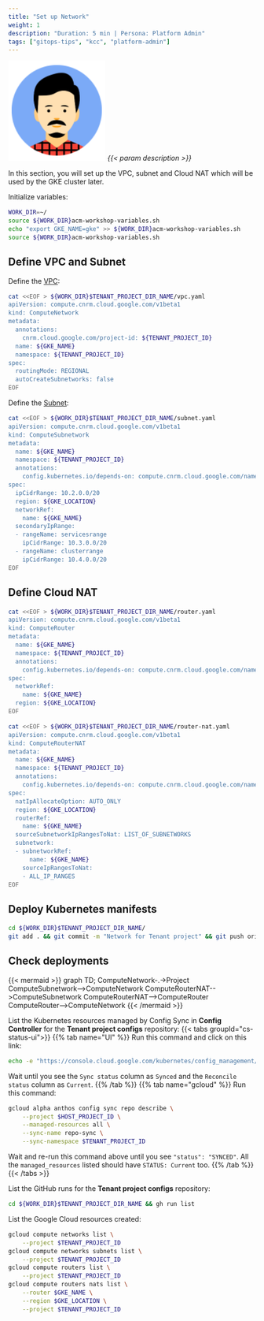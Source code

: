 ```yaml
---
title: "Set up Network"
weight: 1
description: "Duration: 5 min | Persona: Platform Admin"
tags: ["gitops-tips", "kcc", "platform-admin"]
---
```

![Platform Admin](https://github.com/mathieu-benoit/my-images/raw/main/acm-workshop/platform-admin.png)
_{{< param description >}}_

In this section, you will set up the VPC, subnet and Cloud NAT which will be used by the GKE cluster later.

Initialize variables:
```Bash
WORK_DIR=~/
source ${WORK_DIR}acm-workshop-variables.sh
echo "export GKE_NAME=gke" >> ${WORK_DIR}acm-workshop-variables.sh
source ${WORK_DIR}acm-workshop-variables.sh
```

## Define VPC and Subnet

Define the [VPC](https://cloud.google.com/config-connector/docs/reference/resource-docs/compute/computenetwork):
```Bash
cat <<EOF > ${WORK_DIR}$TENANT_PROJECT_DIR_NAME/vpc.yaml
apiVersion: compute.cnrm.cloud.google.com/v1beta1
kind: ComputeNetwork
metadata:
  annotations:
    cnrm.cloud.google.com/project-id: ${TENANT_PROJECT_ID}
  name: ${GKE_NAME}
  namespace: ${TENANT_PROJECT_ID}
spec:
  routingMode: REGIONAL
  autoCreateSubnetworks: false
EOF
```

Define the [Subnet](https://cloud.google.com/config-connector/docs/reference/resource-docs/compute/computesubnetwork):
```Bash
cat <<EOF > ${WORK_DIR}$TENANT_PROJECT_DIR_NAME/subnet.yaml
apiVersion: compute.cnrm.cloud.google.com/v1beta1
kind: ComputeSubnetwork
metadata:
  name: ${GKE_NAME}
  namespace: ${TENANT_PROJECT_ID}
  annotations:
    config.kubernetes.io/depends-on: compute.cnrm.cloud.google.com/namespaces/${TENANT_PROJECT_ID}/ComputeNetwork/${GKE_NAME}
spec:
  ipCidrRange: 10.2.0.0/20
  region: ${GKE_LOCATION}
  networkRef:
    name: ${GKE_NAME}
  secondaryIpRange:
  - rangeName: servicesrange
    ipCidrRange: 10.3.0.0/20
  - rangeName: clusterrange
    ipCidrRange: 10.4.0.0/20
EOF
```

## Define Cloud NAT

```Bash
cat <<EOF > ${WORK_DIR}$TENANT_PROJECT_DIR_NAME/router.yaml
apiVersion: compute.cnrm.cloud.google.com/v1beta1
kind: ComputeRouter
metadata:
  name: ${GKE_NAME}
  namespace: ${TENANT_PROJECT_ID}
  annotations:
    config.kubernetes.io/depends-on: compute.cnrm.cloud.google.com/namespaces/${TENANT_PROJECT_ID}/ComputeNetwork/${GKE_NAME}
spec:
  networkRef:
    name: ${GKE_NAME}
  region: ${GKE_LOCATION}
EOF
```

```Bash
cat <<EOF > ${WORK_DIR}$TENANT_PROJECT_DIR_NAME/router-nat.yaml
apiVersion: compute.cnrm.cloud.google.com/v1beta1
kind: ComputeRouterNAT
metadata:
  name: ${GKE_NAME}
  namespace: ${TENANT_PROJECT_ID}
  annotations:
    config.kubernetes.io/depends-on: compute.cnrm.cloud.google.com/namespaces/${TENANT_PROJECT_ID}/ComputeSubnetwork/${GKE_NAME},compute.cnrm.cloud.google.com/namespaces/${TENANT_PROJECT_ID}/ComputeRouter/${GKE_NAME}
spec:
  natIpAllocateOption: AUTO_ONLY
  region: ${GKE_LOCATION}
  routerRef:
    name: ${GKE_NAME}
  sourceSubnetworkIpRangesToNat: LIST_OF_SUBNETWORKS
  subnetwork:
  - subnetworkRef:
      name: ${GKE_NAME}
    sourceIpRangesToNat:
    - ALL_IP_RANGES
EOF
```

## Deploy Kubernetes manifests

```Bash
cd ${WORK_DIR}$TENANT_PROJECT_DIR_NAME/
git add . && git commit -m "Network for Tenant project" && git push origin main
```

## Check deployments

{{< mermaid >}}
graph TD;
  ComputeNetwork-.->Project
  ComputeSubnetwork-->ComputeNetwork
  ComputeRouterNAT-->ComputeSubnetwork
  ComputeRouterNAT-->ComputeRouter
  ComputeRouter-->ComputeNetwork
{{< /mermaid >}}

List the Kubernetes resources managed by Config Sync in **Config Controller** for the **Tenant project configs** repository:
{{< tabs groupId="cs-status-ui">}}
{{% tab name="UI" %}}
Run this command and click on this link:
```Bash
echo -e "https://console.cloud.google.com/kubernetes/config_management/packages?project=${HOST_PROJECT_ID}"
```
Wait until you see the `Sync status` column as `Synced` and the `Reconcile status` column as `Current`.
{{% /tab %}}
{{% tab name="gcloud" %}}
Run this command:
```Bash
gcloud alpha anthos config sync repo describe \
    --project $HOST_PROJECT_ID \
    --managed-resources all \
    --sync-name repo-sync \
    --sync-namespace $TENANT_PROJECT_ID
```
Wait and re-run this command above until you see `"status": "SYNCED"`. All the `managed_resources` listed should have `STATUS: Current` too.
{{% /tab %}}
{{< /tabs >}}

List the GitHub runs for the **Tenant project configs** repository:
```Bash
cd ${WORK_DIR}$TENANT_PROJECT_DIR_NAME && gh run list
```

List the Google Cloud resources created:
```Bash
gcloud compute networks list \
    --project $TENANT_PROJECT_ID
gcloud compute networks subnets list \
    --project $TENANT_PROJECT_ID
gcloud compute routers list \
    --project $TENANT_PROJECT_ID
gcloud compute routers nats list \
    --router $GKE_NAME \
    --region $GKE_LOCATION \
    --project $TENANT_PROJECT_ID
```